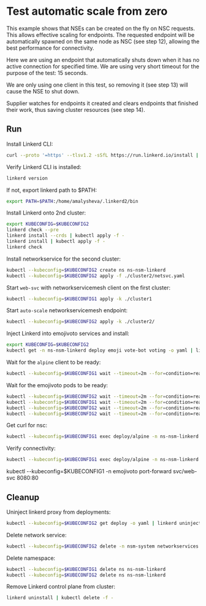 # Test automatic scale from zero

This example shows that NSEs can be created on the fly on NSC requests.
This allows effective scaling for endpoints.
The requested endpoint will be automatically spawned on the same node as NSC (see step 12),
allowing the best performance for connectivity.

Here we are using an endpoint that automatically shuts down
when it has no active connection for specified time.
We are using very short timeout for the purpose of the test: 15 seconds.

We are only using one client in this test,
so removing it (see step 13) will cause the NSE to shut down.

Supplier watches for endpoints it created
and clears endpoints that finished their work,
thus saving cluster resources (see step 14).

## Run

Install Linkerd CLI:
```bash
curl --proto '=https' --tlsv1.2 -sSfL https://run.linkerd.io/install | sh
```
Verify Linkerd CLI is installed:
```bash
linkerd version
```
If not, export linkerd path to $PATH:
```bash
export PATH=$PATH:/home/amalysheva/.linkerd2/bin
```

Install Linkerd onto 2nd cluster:
```bash
export KUBECONFIG=$KUBECONFIG2
linkerd check --pre
linkerd install --crds | kubectl apply -f -
linkerd install | kubectl apply -f -
linkerd check
```


Install networkservice for the second cluster:
```bash
kubectl --kubeconfig=$KUBECONFIG2 create ns ns-nsm-linkerd
kubectl --kubeconfig=$KUBECONFIG2 apply -f ./cluster2/netsvc.yaml
```

Start `web-svc` with networkservicemesh client on the first cluster:
```bash
kubectl --kubeconfig=$KUBECONFIG1 apply -k ./cluster1
```

Start `auto-scale` networkservicemesh endpoint:
```bash
kubectl --kubeconfig=$KUBECONFIG2 apply -k ./cluster2/
```

Inject Linkerd into emojivoto services and install:
```bash
export KUBECONFIG=$KUBECONFIG2
kubectl get -n ns-nsm-linkerd deploy emoji vote-bot voting -o yaml | linkerd inject - | kubectl apply -f -
```


Wait for the `alpine` client to be ready:
```bash
kubectl --kubeconfig=$KUBECONFIG1 wait --timeout=2m --for=condition=ready pod -l app=web-svc -n ns-nsm-linkerd
```

Wait for the emojivoto pods to be ready:
```bash
kubectl --kubeconfig=$KUBECONFIG2 wait --timeout=2m --for=condition=ready pod -l app=voting-svc -n emojivoto
kubectl --kubeconfig=$KUBECONFIG1 wait --timeout=2m --for=condition=ready pod -l app=web-svc -n emojivoto
kubectl --kubeconfig=$KUBECONFIG2 wait --timeout=2m --for=condition=ready pod -l app=emoji-svc -n emojivoto
kubectl --kubeconfig=$KUBECONFIG2 wait --timeout=2m --for=condition=ready pod -l app=vote-bot -n emojivoto
```

Get curl for nsc:
```bash
kubectl --kubeconfig=$KUBECONFIG1 exec deploy/alpine -n ns-nsm-linkerd -c cmd-nsc -- apk add curl
```
Verify connectivity:
```bash
kubectl --kubeconfig=$KUBECONFIG1 exec deploy/alpine -n ns-nsm-linkerd -c cmd-nsc -- curl -s voting-svc.emojivoto:8080
```
kubectl --kubeconfig=$KUBECONFIG1 -n emojivoto port-forward svc/web-svc 8080:80

## Cleanup

Uninject linkerd proxy from deployments:
```bash
kubectl --kubeconfig=$KUBECONFIG2 get deploy -o yaml | linkerd uninject - | kubectl apply -f -
```
Delete network service:
```bash
kubectl --kubeconfig=$KUBECONFIG2 delete -n nsm-system networkservices.networkservicemesh.io nsm-linkerd
```

Delete namespace:
```bash
kubectl --kubeconfig=$KUBECONFIG1 delete ns ns-nsm-linkerd
kubectl --kubeconfig=$KUBECONFIG2 delete ns ns-nsm-linkerd
```
Remove Linkerd control plane from cluster:
```bash
linkerd uninstall | kubectl delete -f -
```